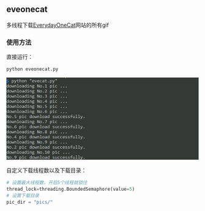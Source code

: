 ## eveonecat

多线程下载[EverydayOneCat](http://motions.cat/top.html)网站的所有gif

### 使用方法

直接运行：
```sh
python eveonecat.py
```

![](screenshot-download.jpg)

自定义下载线程数以及下载目录：
```python
# 设置最大线程数，开启5个线程就锁住
thread_lock=threading.BoundedSemaphore(value=5)
# 设置下载目录
pic_dir = "pics/"
```
